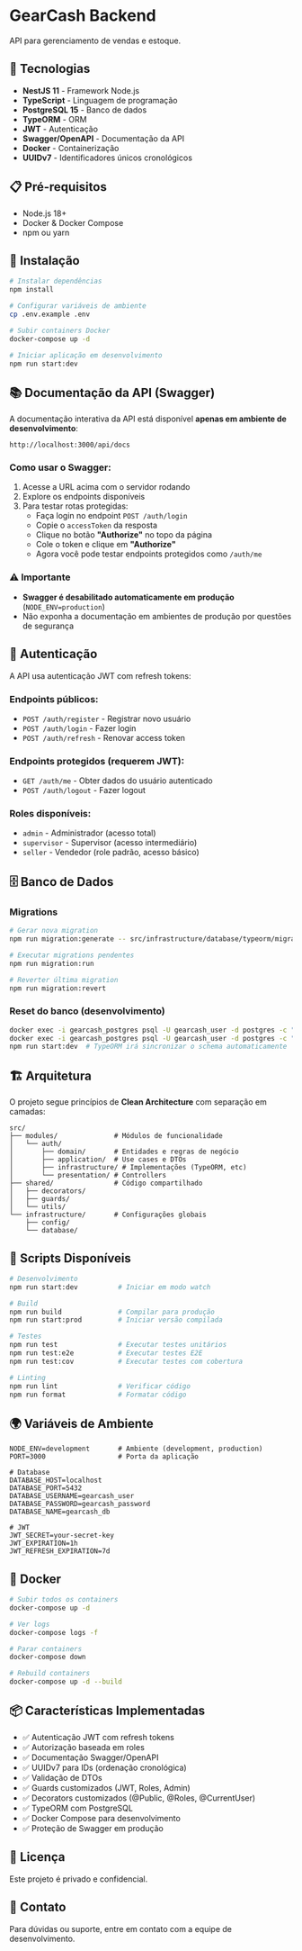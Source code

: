 # GearCash Backend

API para gerenciamento de vendas e estoque.

## 🚀 Tecnologias

- **NestJS 11** - Framework Node.js
- **TypeScript** - Linguagem de programação
- **PostgreSQL 15** - Banco de dados
- **TypeORM** - ORM
- **JWT** - Autenticação
- **Swagger/OpenAPI** - Documentação da API
- **Docker** - Containerização
- **UUIDv7** - Identificadores únicos cronológicos

## 📋 Pré-requisitos

- Node.js 18+
- Docker & Docker Compose
- npm ou yarn

## 🔧 Instalação

```bash
# Instalar dependências
npm install

# Configurar variáveis de ambiente
cp .env.example .env

# Subir containers Docker
docker-compose up -d

# Iniciar aplicação em desenvolvimento
npm run start:dev
```

## 📚 Documentação da API (Swagger)

A documentação interativa da API está disponível **apenas em ambiente de desenvolvimento**:

```
http://localhost:3000/api/docs
```

### Como usar o Swagger:

1. Acesse a URL acima com o servidor rodando
2. Explore os endpoints disponíveis
3. Para testar rotas protegidas:
   - Faça login no endpoint `POST /auth/login`
   - Copie o `accessToken` da resposta
   - Clique no botão **"Authorize"** no topo da página
   - Cole o token e clique em **"Authorize"**
   - Agora você pode testar endpoints protegidos como `/auth/me`

### ⚠️ Importante

- **Swagger é desabilitado automaticamente em produção** (`NODE_ENV=production`)
- Não exponha a documentação em ambientes de produção por questões de segurança

## 🔐 Autenticação

A API usa autenticação JWT com refresh tokens:

### Endpoints públicos:
- `POST /auth/register` - Registrar novo usuário
- `POST /auth/login` - Fazer login
- `POST /auth/refresh` - Renovar access token

### Endpoints protegidos (requerem JWT):
- `GET /auth/me` - Obter dados do usuário autenticado
- `POST /auth/logout` - Fazer logout

### Roles disponíveis:
- `admin` - Administrador (acesso total)
- `supervisor` - Supervisor (acesso intermediário)
- `seller` - Vendedor (role padrão, acesso básico)

## 🗄️ Banco de Dados

### Migrations

```bash
# Gerar nova migration
npm run migration:generate -- src/infrastructure/database/typeorm/migrations/NomeDaMigration

# Executar migrations pendentes
npm run migration:run

# Reverter última migration
npm run migration:revert
```

### Reset do banco (desenvolvimento)

```bash
docker exec -i gearcash_postgres psql -U gearcash_user -d postgres -c "DROP DATABASE IF EXISTS gearcash_db;"
docker exec -i gearcash_postgres psql -U gearcash_user -d postgres -c "CREATE DATABASE gearcash_db;"
npm run start:dev  # TypeORM irá sincronizar o schema automaticamente
```

## 🏗️ Arquitetura

O projeto segue princípios de **Clean Architecture** com separação em camadas:

```
src/
├── modules/              # Módulos de funcionalidade
│   └── auth/
│       ├── domain/       # Entidades e regras de negócio
│       ├── application/  # Use cases e DTOs
│       ├── infrastructure/ # Implementações (TypeORM, etc)
│       └── presentation/ # Controllers
├── shared/               # Código compartilhado
│   ├── decorators/
│   ├── guards/
│   └── utils/
└── infrastructure/       # Configurações globais
    ├── config/
    └── database/
```

## 📝 Scripts Disponíveis

```bash
# Desenvolvimento
npm run start:dev          # Iniciar em modo watch

# Build
npm run build              # Compilar para produção
npm run start:prod         # Iniciar versão compilada

# Testes
npm run test               # Executar testes unitários
npm run test:e2e           # Executar testes E2E
npm run test:cov           # Executar testes com cobertura

# Linting
npm run lint               # Verificar código
npm run format             # Formatar código
```

## 🌍 Variáveis de Ambiente

```env
NODE_ENV=development       # Ambiente (development, production)
PORT=3000                  # Porta da aplicação

# Database
DATABASE_HOST=localhost
DATABASE_PORT=5432
DATABASE_USERNAME=gearcash_user
DATABASE_PASSWORD=gearcash_password
DATABASE_NAME=gearcash_db

# JWT
JWT_SECRET=your-secret-key
JWT_EXPIRATION=1h
JWT_REFRESH_EXPIRATION=7d
```

## 🐳 Docker

```bash
# Subir todos os containers
docker-compose up -d

# Ver logs
docker-compose logs -f

# Parar containers
docker-compose down

# Rebuild containers
docker-compose up -d --build
```

## 📦 Características Implementadas

- ✅ Autenticação JWT com refresh tokens
- ✅ Autorização baseada em roles
- ✅ Documentação Swagger/OpenAPI
- ✅ UUIDv7 para IDs (ordenação cronológica)
- ✅ Validação de DTOs
- ✅ Guards customizados (JWT, Roles, Admin)
- ✅ Decorators customizados (@Public, @Roles, @CurrentUser)
- ✅ TypeORM com PostgreSQL
- ✅ Docker Compose para desenvolvimento
- ✅ Proteção de Swagger em produção

## 📄 Licença

Este projeto é privado e confidencial.

## 👥 Contato

Para dúvidas ou suporte, entre em contato com a equipe de desenvolvimento.
